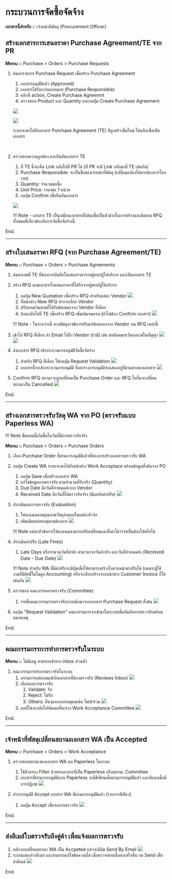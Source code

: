 # กระบวนการจัดซื้อจัดจ้าง

**เอกสารนี้สำหรับ ::** เจ้าหน้าที่พัสดุ (Procurement Officer)

## สร้างเอกสารการเสนอราคา Purchase Agreement/TE จาก PR

**Menu ::** Purchase > Orders > Purchase Requests

1. ค้นหารายการ Purchase Request เพื่อสร้าง Purchase Agreement
    1. เอกสารอนุมัติแล้ว (Approved)
    2. เอกสารได้รับการมอบหมาย (Purchase Responsible)
    3. คลิกที่ action, Create Purchase Agreemnt
    4. ตรวจสอบ Product และ Quantity และกดปุ่ม Create Purchase Agreement

    ![](img/te_create_te.png)

    ![](img/te_create_te2.png)

    ระบบจะพาไปยังเอกสาร Purchase Agreement (TE) ที่ถูกสร้างขึ้นใหม่ ให้คลิกเพื่อเปิดเอกสาร

    <br/>

2. ตรวจสอบความถูกต้อง และยืนยันเอกสาร TE
    1. ที่ TE นี้จะเห็น Link กลับไปที่ PR ได้ (ที่ PR จะมี Link กลับมาที่ TE เช่นกัน)
    2. Purchase Responsible: จะเป็นชื่อของเจ้าหน้าที่พัสดุ (เปลี่ยนแปลงได้หากต้องการโยกงาน)
    3. Quantity: จำนวนขอซื้อ
    4. Unit Price: ราคาต่อ 1 หน่วย
    5. กดปุ่ม Confirm เพื่อยืนยันเอกสาร

    ![](img/te_confirm.png)


    !!! Note
        - เอกสาร TE เป็นเสมือนเอกสารตั้งต้นเพื่อเป็นตัวช่วยในการสร้างและติดตาม RFQ ทั้งหมดที่เกี่ยวข้องกับการจัดซื้อจัดจ้างนี้

End.

-----------------------------------------------------------------

## สร้างใบเสนอราคา RFQ (จาก Purchase Agreement/TE)

**Menu ::** Purchase > Orders > Purchase Agreements

1. ค้นหาเลขที่ TE ที่ต้องการบันทึกใบเสนอราคาจากผู้ขาย/ผู้ให้บริการ และเปิดเอกสาร TE
2. สร้าง RFQ ตามเอกสารใบเสนอราคาที่ได้รับจากผู้ขาย/ผู้ให้บริการ
    1. กดปุ่ม New Quotation เพื่อสร้าง RFQ สำหรับแต่ละ Vendor
    ![](img/te_create_rfq.png)
    2. ที่หน้าต่าง New RFQ ทำการเลือก Vendor
    3. ปรับยอดเงินตามที่ได้รับข้อเสนอจาก Vendor ที่เลือก
    4. ย้อนกลับไปที่ TE เพื่อสร้าง RFQ เพิ่มเติมจนครบ (ยังไม่ต้อง Confirm เอกสาร)
    ![](img/1_po_new_rfq.png)

    !!! Note 
        - ในระหว่างนี้ ทางพัสดุอาจมีการปรับแก้ข้อตกลงจาก Vendor บน RFQ เหล่านี้

3. เข้าไป RFQ ที่เลือก ส่ง Email ไปถึง Vendor (ถ้ามี) เช่น ขอนัดหมายวันลงนามในสัญญา 
![](img/rfq_send_by_email_1.png)
![](img/rfq_send_by_email_2.png)

4. ส่งเอกสาร RFQ เข้ากระบวนการอนุมัติจัดซื้อจัดจ้าง
    1. สำหรับ RFQ ที่เลือก ให้กดปุ่ม Request Validation
    ![](img/rfq_request_validation.png)
    2. เอกสารนี้จะเข้ากระบวนการอนุมัติ ซึ่งตารางการอนุมัติจะแสดงอยู่ที่ด้านล่างของเอกสาร
    ![](img/rfq_request_validation2.png)
    
5. Confirm RFQ สถานะจะถูกเปลี่ยนเป็น Purchase Order และ RFQ ใบอื่นจะเปลี่ยนสถานะเป็น Cancelled
![](img/rfq_confirm.png)

End.

-----------------------------------------------------------------

## สร้างเอกสารตรวจรับวัสดุ WA จาก PO (ตรวจรับแบบ Paperless WA)
!!! Note
      ขั้นตอนนี้เกิดขึ้นในวันที่มีการตรวจรับจริง

**Menu ::** Purchase > Orders > Purchase Orders

1. เลือก Purchase Order ที่ผ่านการอนุมัติแล้วที่ต้องการสร้างเอกสารตรวจรับ WA
2. กดปุ่ม Create WA ระบบจะพาไปยังหน้าต่าง Work Acceptace พร้อมข้อมูลตั้งต้นจาก PO
      1. กดปุ่ม Save เพื่อสร้างเอกสาร WA
      2. แก้ไขข้อมูลการตรวจรับ ตามจำนวนที่รับจริง (Quantity)
      3. Due Date คือวันที่กำหนดส่งจาก Vendor
      4. Received Date คือวันที่ได้ตรวจรับจริง (มีผลกับค่าปรับ)
      ![](pix/../img/po_create_wa.png)

3. ประเมินผลการตรวจรับ (Evaluation)
      1. ให้คะแนนตามคุณภาพวัสดุส่งมอบในแต่ละหัวจ้อ
      2. เพิ่มเติมหมายเหตุตามต้องการ
      ![](pix/../img/wa_evaluation.png)

    !!! Note
        แต่ละหัวข้อการให้คะแนนสามารถปรับเปลี่ยนและตั้งค่าได้ว่าจำเป็นต้องใส่หรือไม่

4. ประเมินค่าปรับ (Late Fines)
      1. Late Days หรือจำนวนวันที่ล่าช้า คำนวนจากวันส่งจริง และวันที่กำหนดส่ง (Received Date - Due Date)
      ![](pix/../img/wa_late_fine.png)

    !!! Note
        สำหรับ WA ที่มีค่าปรับจะมีปุ่มเพื่อให้สามารถสร้างใบแจ้งหน้าค่าปรับได้ (เฉพาะผู้ใช้งานที่มีสิทธิ์ในโมดูล Accounting) หรือจะเลือกสร้างจากหน้าต่าง Customer Invoice ก็ได้เช่นกัน
        ![](pix/wa_late_fine_invoice.png)

5. ตรวจสอบ คณะกรรมการตรวจรับ (Committee)
      1. รายชื่อคณะกรรมการตรวจรับระบบดึงมาจากเอกสาร Purchase Request ตั้งต้น
      ![](pix/wa_committee.png)
6. กดปุ่ม "Request Validation" คณะกรรมการจะเข้ามาในระบบเพื่อบันทึกการตรวจรับพร้อมหมายเหตุ

End.

-----------------------------------------------------------------

## คณะกรรมกรรการทำการตรวจรับในระบบ

**Menu ::** ไม่มีเมนู สามารถเข้าทาง inbox ส่วนตัว

1. คณะกรรมการทำการตรวจรับในระบบ
      1. กรรมการแต่ละคนเข้าถึงเอกสารที่ต้องตรวจรับ (Reviews Inbox)
            ![](pix/../img/wa_tier_inbox.png)
      2. เลือกผลการตรวจรับ
         1. Validate: รับ
         2. Reject: ไม่รับ
         3. Others: อื่นๆและบอกเหตุผลเช่น ไม่เข้าร่วม
            ![](pix/../img/wa_tier_approve.png)
      3. ผลที่ได้จะกลับไปอัพเดทที่ตาราง Work Acceptance Committee
            ![](pix/)

End.

----------------------------------------------------------

## เจ้าหน้าที่พัสดุเปลี่ยนสถานะเอกสาร WA เป็น Accepted

**Menu ::** Purchase > Orders > Work Acceptance

1. ตรวจสอบสถานะของเอกสาร WA บบ Paperless ในระบบ
      1. ใช้ตัวกรอง Filter ช่วยหาเอกสารที่เป็น Paperless หรือสถานะ Committee
      2. เอกสารที่่ผ่านการอนุมัติแบบ Paperless จะมีสีเขียนเมื่อผ่านการอนุมัติแล้ว และสีแดงเมื่อมีการปฏิเสธ
            ![](pix/../img/wa_paperless_process.png)

2. ทำการอนุมัติ Accept เอกสาร WA ที่ผ่านการอนุมัติแล้ว (รายการสีเขียว)
      1. กดปุ่ม Accept เพื่อจบการตรวจรับ
            ![](pix/../img/wa_paperless_accept.png)

End.

----------------------------------------------------------

## ส่งอีเมล์ใบตรวจรับถึงคู่ค้า เพื่อแจ้งผลการตรวจรับ

1. หลังจากเปลี่ยนสถานะ WA เป็น Accpeted แล้วจะมีปุ่ม Send By Email
    ![](pix/../img/wa_send_email.png)
2. ระบบแสดงร่างอีเมล์ และสามารถแก้ไขข้อความได้ เมื่อตรวจสอบเนื้อหาเสร็จสิ้น กด Send เพื่อส่งอีเมล์
    ![](pix/../img/wa_send_email2.png)

End.